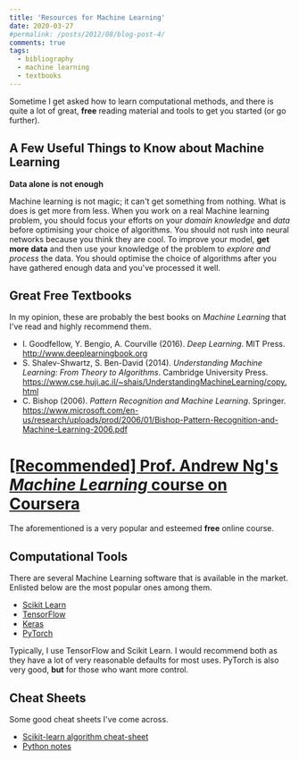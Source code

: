 ```yaml
---
title: 'Resources for Machine Learning'
date: 2020-03-27
#permalink: /posts/2012/08/blog-post-4/
comments: true
tags:
  - bibliography
  - machine learning
  - textbooks
---
```


Sometime I get asked how to learn computational methods, and there is quite a lot of great, **free** reading material and tools to get you started (or go further).

## A Few Useful Things to Know about Machine Learning

**Data alone is not enough**

Machine learning is not magic; it can't get something from nothing. What is does is get more from less. When you work on a real Machine learning problem, you should focus your efforts on your *domain knowledge* and *data* before optimising your choice of algorithms. You should not rush into neural networks because you think they are cool. To improve your model, **get more data** and then use your knowledge of the problem to *explore and process* the data. You should optimise the choice of algorithms after you have gathered enough data and you've processed it well.

## Great Free Textbooks

In my opinion, these are probably the best books on *Machine Learning* that I've read and highly recommend them.

* I. Goodfellow, Y. Bengio, A. Courville (2016). *Deep Learning*. MIT Press. http://www.deeplearningbook.org
* S. Shalev-Shwartz, S. Ben-David (2014). *Understanding Machine Learning: From Theory to Algorithms*. Cambridge University Press. https://www.cse.huji.ac.il/~shais/UnderstandingMachineLearning/copy.html
* C. Bishop (2006). *Pattern Recognition and Machine Learning*. Springer. https://www.microsoft.com/en-us/research/uploads/prod/2006/01/Bishop-Pattern-Recognition-and-Machine-Learning-2006.pdf 

# [[Recommended] Prof. Andrew Ng's *Machine Learning* course on Coursera](https://www.coursera.org/learn/machine-learning) 

The aforementioned is a very popular and esteemed **free** online course.

## Computational Tools

There are several Machine Learning software that is available in the market. Enlisted below are the most popular ones among them.

* [Scikit Learn](https://scikit-learn.org/stable/)
* [TensorFlow](https://www.tensorflow.org/)
* [Keras](https://keras.io/)
* [PyTorch](https://pytorch.org/)

Typically, I use TensorFlow and Scikit Learn. I would recommend both as they have a lot of very reasonable defaults for most uses. PyTorch is also very good, **but** for those who want more control.

## Cheat Sheets

Some good cheat sheets I've come across.

* [Scikit-learn algorithm cheat-sheet](https://scikit-learn.org/stable/tutorial/machine_learning_map/)
* [Python notes](https://ioannisgkouzionis.github.io/files/Python-Notes.pdf)